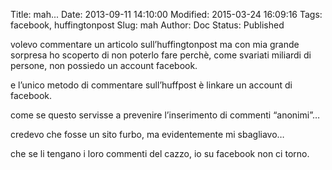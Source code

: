 Title: mah...
Date: 2013-09-11 14:10:00
Modified: 2015-03-24 16:09:16
Tags: facebook, huffingtonpost
Slug: mah
Author: Doc
Status: Published

volevo commentare un articolo sull’huffingtonpost ma con mia grande
sorpresa ho scoperto di non poterlo fare perchè, come svariati miliardi
di persone, non possiedo un account facebook.

e l’unico metodo di commentare sull’huffpost è linkare un account di
facebook.

come se questo servisse a prevenire l’inserimento di commenti “anonimi”…

credevo che fosse un sito furbo, ma evidentemente mi sbagliavo…

che se li tengano i loro commenti del cazzo, io su facebook non ci
torno.
